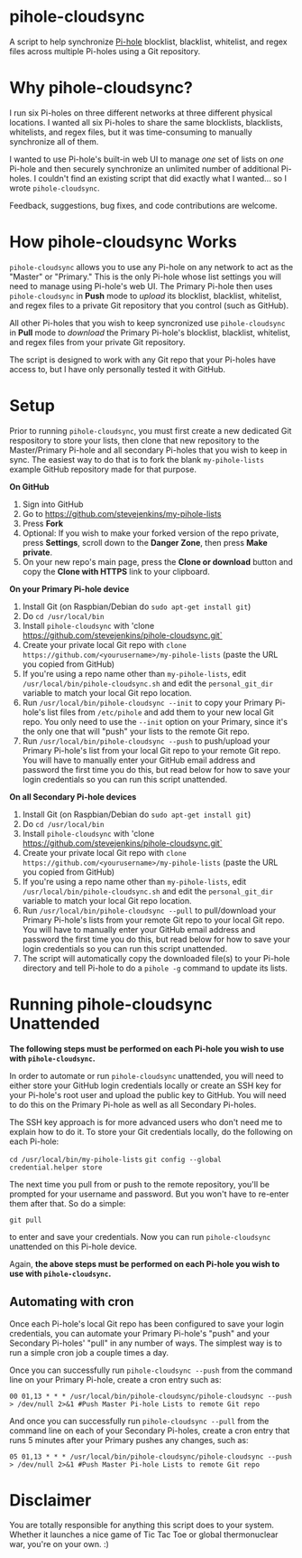 # pihole-cloudsync
A script to help synchronize <a target="_blank" 
href="https://pi-hole.net/">Pi-hole</a> blocklist, blacklist, whitelist, and regex files across multiple Pi-holes using a Git repository.

# Why pihole-cloudsync?
I run six Pi-holes on three different networks at three different physical locations. I wanted all six Pi-holes to share the same blocklists, blacklists, whitelists, and regex files, but it was time-consuming to manually synchronize all of them.

I wanted to use Pi-hole's built-in web UI to manage *one* set of lists on *one* Pi-hole and then securely synchronize an unlimited number of additional Pi-holes. I couldn't find an existing script that did exactly what I wanted... so I wrote `pihole-cloudsync`.

Feedback, suggestions, bug fixes, and code contributions are welcome.

# How pihole-cloudsync Works
`pihole-cloudsync` allows you to use any Pi-hole on any network to act as the "Master" or "Primary." This is the only Pi-hole whose list settings you will need to manage using Pi-hole's web UI. The Primary Pi-hole then uses `pihole-cloudsync` in **Push** mode to *upload* its blocklist, blacklist, whitelist, and regex files to a private Git repository that you control (such as GitHub).

All other Pi-holes that you wish to keep syncronized use `pihole-cloudsync` in **Pull** mode to *download* the Primary Pi-hole's blocklist, blacklist, whitelist, and regex files from your private Git repository.

The script is designed to work with any Git repo that your Pi-holes have access to, but I have only personally tested it with GitHub.

# Setup
Prior to running `pihole-cloudsync`, you must first create a new dedicated Git respository to store your lists, then clone that new repository to the Master/Primary Pi-hole and all secondary Pi-holes that you wish to keep in sync. The easiest way to do that is to fork the blank `my-pihole-lists` example GitHub repository made for that purpose.

**On GitHub**
1. Sign into GitHub
2. Go to https://github.com/stevejenkins/my-pihole-lists
3. Press **Fork**
4. Optional: If you wish to make your forked version of the repo private, press **Settings**, scroll down to the **Danger Zone**, then press **Make private**.
4. On your new repo's main page, press the **Clone or download** button and copy the **Clone with HTTPS** link to your clipboard.

**On your Primary Pi-hole device**
1. Install Git (on Raspbian/Debian do `sudo apt-get install git`)
2. Do `cd /usr/local/bin`
3. Install `pihole-cloudsync` with 'clone https://github.com/stevejenkins/pihole-cloudsync.git`
4. Create your private local Git repo with `clone https://github.com/<yourusername>/my-pihole-lists` (paste the URL you copied from GitHub)
5. If you're using a repo name other than `my-pihole-lists`, edit `/usr/local/bin/pihole-cloudsync.sh` and edit the `personal_git_dir` variable to match your local Git repo location.
6. Run `/usr/local/bin/pihole-cloudsync --init` to copy your Primary Pi-hole's list files from `/etc/pihole` and add them to your new local Git repo. You only need to use the `--init` option on your Primary, since it's the only one that will "push" your lists to the remote Git repo.
7. Run `/usr/local/bin/pihole-cloudsync --push` to push/upload your Primary Pi-hole's list from your local Git repo to your remote Git repo. You will have to manually enter your GitHub email address and password the first time you do this, but read below for how to save your login credentials so you can run this script unattended.

**On all Secondary Pi-hole devices**
1. Install Git (on Raspbian/Debian do `sudo apt-get install git`)
2. Do `cd /usr/local/bin`
3. Install `pihole-cloudsync` with 'clone https://github.com/stevejenkins/pihole-cloudsync.git`
4. Create your private local Git repo with `clone https://github.com/<yourusername>/my-pihole-lists` (paste the URL you copied from GitHub)
5. If you're using a repo name other than `my-pihole-lists`, edit `/usr/local/bin/pihole-cloudsync.sh` and edit the `personal_git_dir` variable to match your local Git repo location.
6. Run `/usr/local/bin/pihole-cloudsync --pull` to pull/download your Primary Pi-hole's lists from your remote Git repo to your local Git repo. You will have to manually enter your GitHub email address and password the first time you do this, but read below for how to save your login credentials so you can run this script unattended.
7. The script will automatically copy the downloaded file(s) to your Pi-hole directory and tell Pi-hole to do a `pihole -g` command to update its lists.

# Running pihole-cloudsync Unattended
**The following steps must be performed on each Pi-hole you wish to use with `pihole-cloudsync`.**

In order to automate or run `pihole-cloudsync` unattended, you will need to either store your GitHub login credentials locally or create an SSH key for your Pi-hole's root user and upload the public key to GitHub. You will need to do this on the Primary Pi-hole as well as all Secondary Pi-holes.

The SSH key approach is for more advanced users who don't need me to explain how to do it. To store your Git credentials locally, do the following on each Pi-hole:

`cd /usr/local/bin/my-pihole-lists`
`git config --global credential.helper store`

The next time you pull from or push to the remote repository, you'll be prompted for your username and password. But you won't have to re-enter them after that. So do a simple:

`git pull`

to enter and save your credentials. Now you can run `pihole-cloudsync` unattended on this Pi-hole device.

Again, **the above steps must be performed on each Pi-hole you wish to use with `pihole-cloudsync`.**

## Automating with cron
Once each Pi-hole's local Git repo has been configured to save your login credentials, you can automate your Primary Pi-hole's "push" and your Secondary Pi-holes' "pull" in any number of ways. The simplest way is to run a simple cron job a couple times a day.

Once you can successfully run `pihole-cloudsync --push` from the command line on your Primary Pi-hole, create a cron entry such as:

`00 01,13 * * * /usr/local/bin/pihole-cloudsync/pihole-cloudsync --push > /dev/null 2>&1 #Push Master Pi-hole Lists to remote Git repo`

And once you can successfully run `pihole-cloudsync --pull` from the command line on each of your Secondary Pi-holes, create a cron entry that runs 5 minutes after your Primary pushes any changes, such as:

`05 01,13 * * * /usr/local/bin/pihole-cloudsync/pihole-cloudsync --push > /dev/null 2>&1 #Push Master Pi-hole Lists to remote Git repo`

# Disclaimer
You are totally responsible for anything this script does to your system. Whether it launches a nice game of Tic Tac Toe or global thermonuclear war, you're on your own. :)
